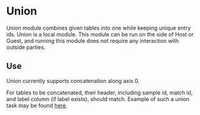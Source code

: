 # Union

Union module combines given tables into one while keeping unique entry
ids. Union is a local module. This module can be run on the
side of Host or Guest, and running this module does not require any
interaction with outside parties.

## Use

Union currently supports concatenation along axis 0.

For tables to be concatenated, their header, including sample id, match id, and label column (if label exists),
should match. Example of such a union task may be found [here](../../../examples/pipeline/union/test_union.py).
